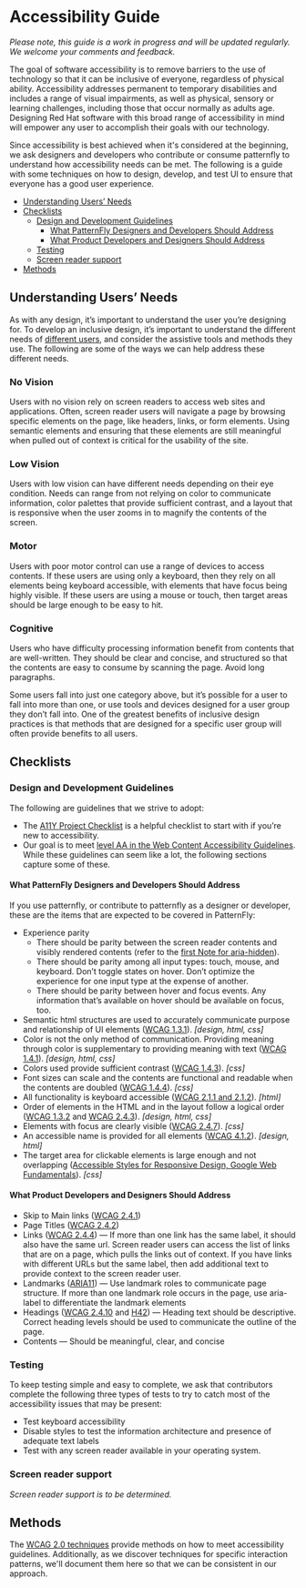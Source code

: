 # Accessibility Guide

*Please note, this guide is a work in progress and will be updated regularly. We welcome your comments and feedback.*

The goal of software accessibility is to remove barriers to the use of technology so that it can be inclusive of everyone, regardless of physical ability. Accessibility addresses permanent to temporary disabilities and includes a range of visual impairments, as well as physical, sensory or learning challenges, including those that occur normally as adults age. Designing Red Hat software with this broad range of accessibility in mind will empower any user to accomplish their goals with our technology.

Since accessibility is best achieved when it's considered at the beginning, we ask designers and developers who contribute or consume patternfly to understand how accessibility needs can be met. The following is a guide with some techniques on how to design, develop, and test UI to ensure that everyone has a good user experience.

- [Understanding Users’ Needs](#understanding-users-needs)
- [Checklists](#checklists)
  - [Design and Development Guidelines](#design-and-development-guidelines)
      - [What PatternFly Designers and Developers Should Address](#what-patternfly-designers-and-developers-should-address)
      - [What Product Developers and Designers Should Address](#what-product-developers-and-designers-should-address)
  - [Testing](#testing)
  - [Screen reader support](#screen-reader-support)
- [Methods](#methods)

## Understanding Users’ Needs

As with any design, it’s important to understand the user you’re designing for. To develop an inclusive design, it’s important to understand the different needs of [different users](https://a11yproject.com/posts/myth-accessibility-is-blind-people/), and consider the assistive tools and methods they use. The following are some of the ways we can help address these different needs.

### No Vision

Users with no vision rely on screen readers to access web sites and applications. Often, screen reader users will navigate a page by browsing specific elements on the page, like headers, links, or form elements. Using semantic elements and ensuring that these elements are still meaningful when pulled out of context is critical for the usability of the site.

### Low Vision

Users with low vision can have different needs depending on their eye condition. Needs can range from not relying on color to communicate information, color palettes that provide sufficient contrast, and a layout that is responsive when the user zooms in to magnify the contents of the screen.

### Motor

Users with poor motor control can use a range of devices to access contents. If these users are using only a keyboard, then they rely on all elements being keyboard accessible, with elements that have focus being highly visible. If these users are using a mouse or touch, then target areas should be large enough to be easy to hit.

### Cognitive

Users who have difficulty processing information benefit from contents that are well-written. They should be clear and concise, and structured so that the contents are easy to consume by scanning the page. Avoid long paragraphs.

Some users fall into just one category above, but it’s possible for a user to fall into more than one, or use tools and devices designed for a user group they don’t fall into. One of the greatest benefits of inclusive design practices is that methods that are designed for a specific user group will often provide benefits to all users.


## Checklists
### Design and Development Guidelines
The following are guidelines that we strive to adopt:
- The [A11Y Project Checklist](https://a11yproject.com/checklist) is a helpful checklist to start with if you’re new to accessibility.
- Our goal is to meet [level AA in the Web Content Accessibility Guidelines](https://www.w3.org/WAI/WCAG20/quickref/?currentsidebar=%23col_customize&levels=aaa&technologies=smil%2Cpdf%2Cflash%2Csl). While these guidelines can seem like a lot, the following sections capture some of these.

#### What PatternFly Designers and Developers Should Address

If you use patternfly, or contribute to patternfly as a designer or developer, these are the items that are expected to be covered in  PatternFly:

- Experience parity
  - There should be parity between the screen reader contents and visibly rendered contents (refer to the [first Note for aria-hidden](https://www.w3.org/TR/wai-aria/#aria-hidden)).
  - There should be parity among all input types: touch, mouse, and keyboard. Don’t toggle states on hover. Don’t optimize the experience for one input type at the expense of another.
  - There should be parity between hover and focus events. Any information that’s available on hover should be available on focus, too.
- Semantic html structures are used to accurately communicate purpose and relationship of UI elements ([WCAG 1.3.1](https://www.w3.org/WAI/WCAG20/quickref/?currentsidebar=%23col_customize&showtechniques=131#qr-content-structure-separation-programmatic)).  *[design, html, css]*
- Color is not the only method of communication. Providing meaning through color is supplementary to providing meaning with text ([WCAG 1.4.1](https://www.w3.org/WAI/WCAG20/quickref/?currentsidebar=%23col_customize#qr-visual-audio-contrast-without-color)).  *[design, html, css]*
- Colors used provide sufficient contrast ([WCAG 1.4.3](https://www.w3.org/WAI/WCAG20/quickref/?currentsidebar=%23col_customize#qr-visual-audio-contrast-contrast)).  *[css]*
- Font sizes can scale and the contents are functional and readable when the contents are doubled ([WCAG 1.4.4](https://www.w3.org/WAI/WCAG20/quickref/?currentsidebar=%23col_customize#qr-visual-audio-contrast-scale)).  *[css]*
- All functionality is keyboard accessible ([WCAG 2.1.1 and 2.1.2](https://www.w3.org/WAI/WCAG20/quickref/?currentsidebar=%23col_customize#keyboard-operation)).  *[html]*
- Order of elements in the HTML and in the layout follow a logical order ([WCAG 1.3.2](https://www.w3.org/WAI/WCAG20/quickref/?currentsidebar=%23col_customize#qr-content-structure-separation-sequence) and [WCAG 2.4.3](https://www.w3.org/WAI/WCAG20/quickref/?currentsidebar=%23col_customize#qr-navigation-mechanisms-focus-order)). *[design, html, css]*
- Elements with focus are clearly visible ([WCAG 2.4.7](https://www.w3.org/WAI/WCAG20/quickref/?currentsidebar=%23col_customize#qr-navigation-mechanisms-focus-visible)). *[css]*
- An accessible name is provided for all elements ([WCAG 4.1.2](https://www.w3.org/WAI/WCAG20/quickref/?currentsidebar=%23col_customize&showtechniques=412#qr-ensure-compat-rsv)). *[design, html]*
- The target area for clickable elements is large enough and not overlapping ([Accessible Styles for Responsive Design, Google Web Fundamentals](https://developers.google.com/web/fundamentals/accessibility/accessible-styles#multi-device_responsive_design)). *[css]*

#### What Product Developers and Designers Should Address

- Skip to Main links ([WCAG 2.4.1](https://www.w3.org/WAI/WCAG20/quickref/?currentsidebar=%23col_customize#qr-navigation-mechanisms-skip))
- Page Titles ([WCAG 2.4.2](https://www.w3.org/WAI/WCAG20/quickref/?currentsidebar=%23col_customize#qr-navigation-mechanisms-title))
- Links ([WCAG 2.4.4](https://www.w3.org/WAI/WCAG20/quickref/?currentsidebar=%23col_customize#qr-navigation-mechanisms-refs)) — If more than one link has the same label, it should also have the same url. Screen reader users can access the list of links that are on a page, which pulls the links out of context. If you have links with different URLs but the same label, then add additional text to provide context to the screen reader user.
- Landmarks ([ARIA11](https://www.w3.org/TR/WCAG20-TECHS/ARIA11.html)) — Use landmark roles to communicate page structure. If more than one landmark role occurs in the page, use aria-label to differentiate the landmark elements
- Headings ([WCAG 2.4.10](https://www.w3.org/WAI/WCAG20/quickref/?currentsidebar=%23col_customize#qr-navigation-mechanisms-headings) and [H42](https://www.w3.org/TR/WCAG20-TECHS/H42.html)) — Heading text should be descriptive. Correct heading levels should be used to communicate the outline of the page.
- Contents — Should be meaningful, clear, and concise


### Testing
To keep testing simple and easy to complete, we ask that contributors complete the following three types of tests to try to catch most of the accessibility issues that may be present:
- Test keyboard accessibility
- Disable styles to test the information architecture and presence of adequate text labels
- Test with any screen reader available in your operating system.

### Screen reader support
*Screen reader support is to be determined.*

## Methods

The [WCAG 2.0 techniques](https://www.w3.org/TR/WCAG20-TECHS/Overview.html#contents)   provide methods on how to meet accessibility guidelines. Additionally, as we discover techniques for specific interaction patterns, we'll document them here so that we can be consistent in our approach.
